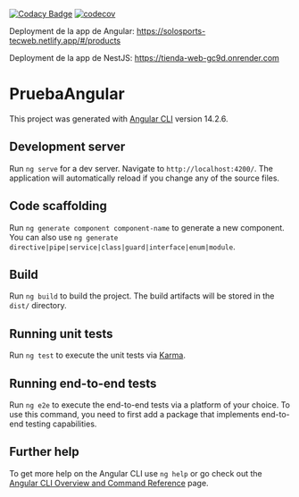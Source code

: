 [![Codacy Badge](https://app.codacy.com/project/badge/Grade/d91055ebd83345629824ba9856a7e730)](https://app.codacy.com/gh/PieresAgustin/Tienda-Web-Angular/dashboard?utm_source=gh&utm_medium=referral&utm_content=&utm_campaign=Badge_grade)
[![codecov](https://codecov.io/gh/PieresAgustin/Tienda-Web-Angular/graph/badge.svg?token=WDJ9VUS8AQ)](https://codecov.io/gh/PieresAgustin/Tienda-Web-Angular)

Deployment de la app de Angular: https://solosports-tecweb.netlify.app/#/products

Deployment de la app de NestJS: https://tienda-web-gc9d.onrender.com

# PruebaAngular

This project was generated with [Angular CLI](https://github.com/angular/angular-cli) version 14.2.6.

## Development server

Run `ng serve` for a dev server. Navigate to `http://localhost:4200/`. The application will automatically reload if you change any of the source files.

## Code scaffolding

Run `ng generate component component-name` to generate a new component. You can also use `ng generate directive|pipe|service|class|guard|interface|enum|module`.

## Build

Run `ng build` to build the project. The build artifacts will be stored in the `dist/` directory.

## Running unit tests

Run `ng test` to execute the unit tests via [Karma](https://karma-runner.github.io).

## Running end-to-end tests

Run `ng e2e` to execute the end-to-end tests via a platform of your choice. To use this command, you need to first add a package that implements end-to-end testing capabilities.

## Further help

To get more help on the Angular CLI use `ng help` or go check out the [Angular CLI Overview and Command Reference](https://angular.io/cli) page.
